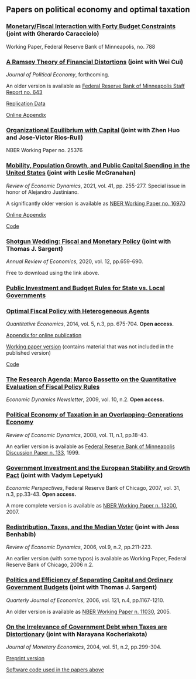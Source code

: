 ## Papers on political economy and optimal taxation

### [Monetary/Fiscal Interaction with Forty Budget Constraints](https://www.minneapolisfed.org/research/staff-reports/a-monetary-fiscal-theory-of-sudden-inflations) (joint with Gherardo Caracciolo)
Working Paper, Federal Reserve Bank of Minneapolis,  no. 788

### [A Ramsey Theory of Financial Distortions](https://doi.org/10.1086/729446) (joint with Wei Cui)
*Journal of Political Economy*, forthcoming.

An older version is available as [Federal Reserve Bank of Minneapolis Staff Report no. 643](https://doi.org/10.21034/sr.643)

[Replication Data](https://doi.org/10.7910/DVN/KWPPHV)

[Online Appendix](/research/financialrepression/Online_Appendix_Ramsey_financial_distortion.pdf)

### [Organizational Equilibrium with Capital](https://www.nber.org/papers/w25376) (joint with Zhen Huo and Jose-Victor Rios-Rull)
NBER Working Paper no. 25376

### [Mobility, Population Growth, and Public Capital Spending in the United States](https://doi.org/10.1016/j.red.2021.02.014) (joint with Leslie McGranahan)
*Review of Economic Dynamics*, 2021, vol. 41, pp. 255-277. Special issue in honor of Alejandro Justiniano.

A significantly older version is available as [NBER Working Paper no. 16970](https://www.nber.org/papers/w16970)

[Online Appendix](https://economicdynamics.org/appendix/20/20-27/onlineappendix.pdf)

[Code](https://ideas.repec.org/c/red/ccodes/20-27.html)

### [Shotgun Wedding: Fiscal and Monetary Policy](http://www.annualreviews.org/eprint/DSZHUICTFBV55IMICWNJ/full/10.1146/annurev-economics-091319-050022) (joint with Thomas J. Sargent)
*Annual Review of Economics*, 2020, vol. 12, pp.659-690.

Free to download using the link above.

### [Public Investment and Budget Rules for State vs. Local Governments](/research/statevslocal/statevslocal.pdf)

### [Optimal Fiscal Policy with Heterogeneous Agents](http://onlinelibrary.wiley.com/doi/10.3982/QE362/abstract)
*Quantitative Economics*, 2014, vol. 5, n.3, pp. 675-704. **Open access.**

[Appendix for online publication](http://www.qeconomics.org/upcoming/362/QE362SUPP.pdf)

[Working paper version](/research/opttax/combinedwpversion.pdf) (contains material that was not included in the published version)

[Code](http://qeconomics.org/supp/362/code_and_data.zip)

### [The Research Agenda: Marco Bassetto on the Quantitative Evaluation of Fiscal Policy Rules](https://www.economicdynamics.org/research-agenda/)
*Economic Dynamics Newsletter*, 2009, vol. 10, n.2. **Open access.**

### [Political Economy of Taxation in an Overlapping-Generations Economy](http://dx.doi.org/10.1016/j.red.2007.06.002)
*Review of Economic Dynamics*, 2008, vol. 11, n.1, pp.18-43.

An earlier version is available as [Federal Reserve Bank of Minneapolis Discussion Paper n. 133](http://www.minneapolisfed.org/publications_papers/pub_display.cfm?id=793), 1999.

### [Government Investment and the European Stability and Growth Pact](http://www.chicagofed.org/digital_assets/publications/economic_perspectives/2007/ep_3qtr2007_part2_Bassetto_etal.pdf) (joint with Vadym Lepetyuk)
*Economic Perspectives*, Federal Reserve Bank of Chicago, 2007, vol. 31, n.3, pp.33-43. **Open access.**

A more complete version is available as [NBER Working Paper n. 13200](http://www.nber.org/papers/13200), 2007.

### [Redistribution, Taxes, and the Median Voter](http://dx.doi.org/10.1016/j.red.2006.02.001) (joint with Jess Benhabib)
*Review of Economic Dynamics*, 2006, vol.9, n.2, pp.211-223.

An earlier version (with some typos) is available as Working Paper, Federal Reserve Bank of Chicago, 2006 n.2.

### [Politics and Efficiency of Separating Capital and Ordinary Government Budgets](http://www.jstor.org/stable/25098824) (joint with Thomas J. Sargent)
*Quarterly Journal of Economics*, 2006, vol. 121, n.4, pp.1167-1210.

An older version is available as [NBER Working Paper n. 11030](http://papers.nber.org/papers/W11030), 2005.

### [On the Irrelevance of Government Debt when Taxes are Distortionary](http://dx.doi.org/doi:10.1016/j.jmoneco.2002.12.001) (joint with Narayana Kocherlakota)
*Journal of Monetary Economics*, 2004, vol. 51, n.2, pp.299-304.

[Preprint version](/research/ricardo/debtirr.pdf)

[Software code used in the papers above](/research/software/software)
